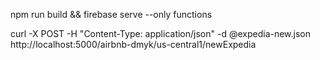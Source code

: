npm run build && firebase serve --only functions


curl -X POST -H "Content-Type: application/json" -d @expedia-new.json http://localhost:5000/airbnb-dmyk/us-central1/newExpedia
